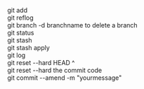 git add  
git reflog  
git branch -d branchname to delete a branch  
git status  
git stash  
git stash apply  
git log  
git reset --hard HEAD ^  
git reset  --hard the commit code  
git commit --amend -m "yourmessage"  


